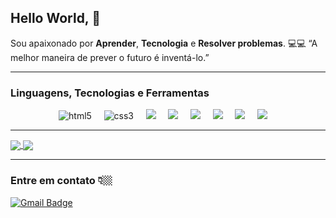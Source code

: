 
  
## Hello World,  👋

Sou apaixonado por **Aprender**, **Tecnologia** e **Resolver problemas**.  💻💻
“A melhor maneira de prever o futuro é inventá-lo.”


  ---
 
 ### Linguagens, Tecnologias e Ferramentas
<p align="center">
  <img src="https://img.shields.io/badge/-HTML5-orange" alt="html5" /> &nbsp; &nbsp;
  <img src="https://img.shields.io/badge/-CSS3-blue" alt="css3" /> &nbsp; &nbsp;
  <img src="https://img.shields.io/badge/-JAVASCRIPT-yellow"> &nbsp; &nbsp;
  <img src="https://img.shields.io/badge/-JAVA-green"/> &nbsp; &nbsp;
  <img src="https://img.shields.io/badge/-C%2B%2B-lightgrey"> &nbsp; &nbsp;
  <img src="https://img.shields.io/badge/-MySQL-lightgrey"/> &nbsp; &nbsp;
  <img src="https://img.shields.io/badge/-PHP-lightgrey"/> &nbsp; &nbsp;
  <img src="https://img.shields.io/badge/-VS Code-lightgrey"/> &nbsp; &nbsp;
 
</p>



 ---
 

<a href="https://github.com/anuraghazra/github-readme-stats">
  <img align="center" src="https://github-readme-stats.vercel.app/api?username=Johncorex&show_icons=true&theme=dark" />
</a>
<a href="https://github.com/anuraghazra/convoychat">
  <img align="center" src="https://github-readme-stats.vercel.app/api/top-langs/?username=Johncorex&layout=compact&hide_border=true&theme=dark" />
</a>


---
### Entre em contato 👇🏼

[![Gmail Badge](https://img.shields.io/badge/-glauber.dev2022@gmail.com-D14836?style=flat-square&logo=Gmail&logoColor=white&link=mailto:glauber.dev2022@gmail.com)](mailto:glauber.dev2022@gmail.com)
